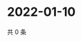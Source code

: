 # 2022-01-10

共 0 条

<!-- BEGIN WEIBO -->
<!-- 最后更新时间 Mon Jan 10 2022 21:24:33 GMT+0800 (China Standard Time) -->

<!-- END WEIBO -->
